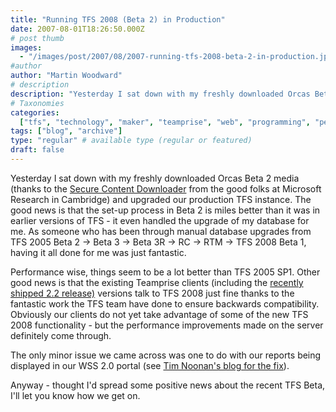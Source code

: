 ```yaml
---
title: "Running TFS 2008 (Beta 2) in Production"
date: 2007-08-01T18:26:50.000Z
# post thumb
images:
  - "/images/post/2007/08/2007-running-tfs-2008-beta-2-in-production.jpg"
#author
author: "Martin Woodward"
# description
description: "Yesterday I sat down with my freshly downloaded Orcas Beta 2 media (thanks to the Secure Content Downloader from the good folks at Microsoft."
# Taxonomies
categories:
  ["tfs", "technology", "maker", "teamprise", "web", "programming", "personal"]
tags: ["blog", "archive"]
type: "regular" # available type (regular or featured)
draft: false
---
```


Yesterday I sat down with my freshly downloaded Orcas Beta 2 media (thanks to the [Secure Content Downloader](http://www.microsoft.com/downloads/details.aspx?familyid=9a927cf6-16e4-4e21-9608-77f06d2156bb&displaylang=en) from the good folks at Microsoft Research in Cambridge) and upgraded our production TFS instance. The good news is that the set-up process in Beta 2 is miles better than it was in earlier versions of TFS - it even handled the upgrade of my database for me. As someone who has been through manual database upgrades from TFS 2005 Beta 2 -> Beta 3 -> Beta 3R -> RC -> RTM -> TFS 2008 Beta 1, having it all done for me was just fantastic.

Performance wise, things seem to be a lot better than TFS 2005 SP1. Other good news is that the existing Teamprise clients (including the [recently shipped 2.2 release)](http://www.teamprise.com/news/2007/07/new_release_teamprise_22.html) versions talk to TFS 2008 just fine thanks to the fantastic work the TFS team have done to ensure backwards compatibility. Obviously our clients do not yet take advantage of some of the new TFS 2008 functionality - but the performance improvements made on the server definitely come through.

The only minor issue we came across was one to do with our reports being displayed in our WSS 2.0 portal (see [Tim Noonan's blog for the fix](http://blogs.msdn.com/hippietim/archive/2007/07/31/fix-for-reports-showing-up-properly-on-wss-2-0-for-team-foundation-server-2008-beta-2.aspx)).

Anyway - thought I'd spread some positive news about the recent TFS Beta, I'll let you know how we get on.
